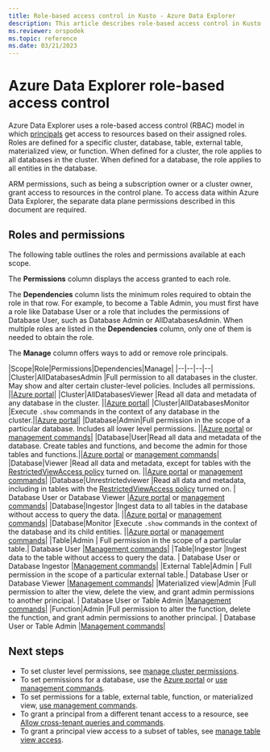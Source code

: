 ```yaml
---
title: Role-based access control in Kusto - Azure Data Explorer
description: This article describes role-based access control in Kusto in Azure Data Explorer.
ms.reviewer: orspodek
ms.topic: reference
ms.date: 03/21/2023
---
```

# Azure Data Explorer role-based access control

Azure Data Explorer uses a role-based access control (RBAC) model in which [principals](/azure/data-explorer/kusto/management/access-control/referencing-security-principals) get access to resources based on their assigned roles. Roles are defined for a specific cluster, database, table, external table, materialized view, or function. When defined for a cluster, the role applies to all databases in the cluster. When defined for a database, the role applies to all entities in the database.

ARM permissions, such as being a subscription owner or a cluster owner, grant access to resources in the control plane. To access data within Azure Data Explorer, the separate data plane permissions described in this document are required.

## Roles and permissions

The following table outlines the roles and permissions available at each scope.

The **Permissions** column displays the access granted to each role.

The **Dependencies** column lists the minimum roles required to obtain the role in that row. For example, to become a Table Admin, you must first have a role like Database User or a role that includes the permissions of Database User, such as Database Admin or AllDatabasesAdmin. When multiple roles are listed in the **Dependencies** column, only one of them is needed to obtain the role.

The **Manage** column offers ways to add or remove role principals.

|Scope|Role|Permissions|Dependencies|Manage|
|--|--|--|--|
|Cluster|AllDatabasesAdmin |Full permission to all databases in the cluster. May show and alter certain cluster-level policies. Includes all permissions. ||[Azure portal](../../manage-cluster-permissions.md)|
|Cluster|AllDatabasesViewer |Read all data and metadata of any database in the cluster. ||[Azure portal](../../manage-cluster-permissions.md)|
|Cluster|AllDatabasesMonitor |Execute `.show` commands in the context of any database in the cluster.||[Azure portal](../../manage-cluster-permissions.md)|
|Database|Admin|Full permission in the scope of a particular database. Includes all lower level permissions.  ||[Azure portal](../../manage-database-permissions.md) or [management commands](../management/manage-database-security-roles.md)|
|Database|User|Read all data and metadata of the database. Create tables and functions, and become the admin for those tables and functions.||[Azure portal](../../manage-database-permissions.md) or [management commands](../management/manage-database-security-roles.md)|
|Database|Viewer |Read all data and metadata, except for tables with the [RestrictedViewAccess policy](../show-table-restricted-view-access-policy-command.md) turned on. ||[Azure portal](../../manage-database-permissions.md) or [management commands](../management/manage-database-security-roles.md)|
|Database|Unrestrictedviewer |Read all data and metadata, including in tables with the [RestrictedViewAccess policy](../management/show-table-restricted-view-access-policy-command.md) turned on. | Database User or Database Viewer |[Azure portal](../../../manage-database-permissions.md) or [management commands](../management/manage-database-security-roles.md)|
|Database|Ingestor |Ingest data to all tables in the database without access to query the data. ||[Azure portal](../../manage-database-permissions.md) or [management commands](../management/manage-database-security-roles.md)|
|Database|Monitor |Execute `.show` commands in the context of the database and its child entities. ||[Azure portal](../../manage-database-permissions.md) or [management commands](../management/manage-database-security-roles.md)|
|Table|Admin | Full permission in the scope of a particular table.| Database User |[Management commands](../management/manage-table-security-roles.md)|
|Table|Ingestor |Ingest data to the table without access to query the data. | Database User or Database Ingestor |[Management commands](../management/manage-table-security-roles.md)|
|External Table|Admin | Full permission in the scope of a particular external table.| Database User or Database Viewer |[Management commands](../management/manage-external-table-security-roles.md)|
|Materialized view|Admin |Full permission to alter the view, delete the view, and grant admin permissions to another principal. | Database User or Table Admin |[Management commands](../management/manage-materialized-view-security-roles.md)|
|Function|Admin |Full permission to alter the function, delete the function, and grant admin permissions to another principal. | Database User or Table Admin |[Management commands](../management/manage-function-security-roles.md)|

## Next steps

* To set cluster level permissions, see [manage cluster permissions](../../manage-cluster-permissions.md).
* To set permissions for a database, use the [Azure portal](../../manage-database-permissions.md) or [use management commands](../management/security-roles.md).
* To set permissions for a table, external table, function, or materialized view, [use management commands](../management/security-roles.md).
* To grant a principal from a different tenant access to a resource, see [Allow cross-tenant queries and commands](cross-tenant-query-and-commands.md).
* To grant a principal view access to a subset of tables, see [manage table view access](../management/manage-table-view-access.md).
